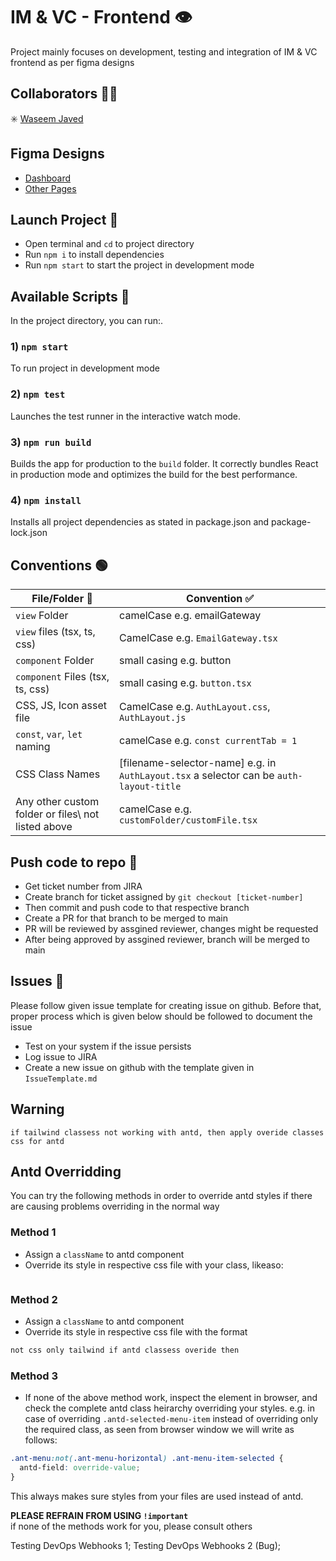 # IM & VC - Frontend :eye:

Project mainly focuses on development, testing and integration of IM & VC frontend as per figma designs

## Collaborators :technologist:

:eight_spoked_asterisk: [Waseem Javed](https://github.com/Waseem-javed)  

## Figma Designs

- [Dashboard](https://www.figma.com/design/LmX4ynOu5pN58NZjYz8DED/landing-Page?node-id=0-142&node-type=frame&t=SFVg9cUak6Zc2ORO-0)
- [Other Pages](https://www.figma.com/design/aD5DgjgcMu0iIMRFostnp1/Video?node-id=0-1&node-type=canvas&t=zQvTP7EXgfMc8CWV-0)

## Launch Project :rocket:

- Open terminal and `cd` to project directory
- Run `npm i` to install dependencies
- Run `npm start` to start the project in development mode

## Available Scripts :page_facing_up:

In the project directory, you can run:.

### 1) `npm start`

To run project in development mode

### 2) `npm test`

Launches the test runner in the interactive watch mode.

### 3) `npm run build`

Builds the app for production to the `build` folder.
It correctly bundles React in production mode and optimizes the build for the best performance.

### 4) `npm install`

Installs all project dependencies as stated in package.json and package-lock.json

## Conventions :green_circle:

| File/Folder :file_folder:                          | Convention :white_check_mark:                                                           |
| -------------------------------------------------- | --------------------------------------------------------------------------------------- |
| `view` Folder                                      | camelCase e.g. emailGateway                                                             |
| `view` files (tsx, ts, css)                        | CamelCase e.g. `EmailGateway.tsx`                                                       |
| `component` Folder                                 | small casing e.g. button                                                                |
| `component` Files (tsx, ts, css)                   | small casing e.g. `button.tsx`                                                          |
| CSS, JS, Icon asset file                           | CamelCase e.g. `AuthLayout.css`, `AuthLayout.js`                                        |
| `const`, `var`, `let` naming                       | camelCase e.g. `const currentTab = 1`                                                   |
| CSS Class Names                                    | [filename-selector-name] e.g. in `AuthLayout.tsx` a selector can be `auth-layout-title` |
| Any other custom folder or files\ not listed above | camelCase e.g. `customFolder/customFile.tsx`                                            |

## Push code to repo :muscle:

- Get ticket number from JIRA
- Create branch for ticket assigned by `git checkout [ticket-number]`
- Then commit and push code to that respective branch
- Create a PR for that branch to be merged to main
- PR will be reviewed by assgined reviewer, changes might be requested
- After being approved by assgined reviewer, branch will be merged to main

## Issues :bug:

Please follow given issue template for creating issue on github. Before that, proper process which is given below should be followed to document the issue

- Test on your system if the issue persists
- Log issue to JIRA
- Create a new issue on github with the template given in `IssueTemplate.md`

## Warning
`if tailwind classess not working with antd, then apply overide classes css for antd`

## Antd Overridding

You can try the following methods in order to override antd styles if there are causing problems overriding in the normal way

### Method 1


- Assign a `className` to antd component
- Override its style in respective css file with your class, likeaso:

```tailwind classes not css
```

### Method 2

- Assign a `className` to antd component
- Override its style in respective css file with the format

```css
not css only tailwind if antd classess overide then
```

### Method 3

- If none of the above method work, inspect the element in browser, and check the complete antd class heirarchy overriding your styles. e.g. in case of overriding `.antd-selected-menu-item` instead of overriding only the required class, as seen from browser window we will write as follows:

```css
.ant-menu:not(.ant-menu-horizontal) .ant-menu-item-selected {
  antd-field: override-value;
}
```

This always makes sure styles from your files are used instead of antd.

**PLEASE REFRAIN FROM USING `!important`**\
if none of the methods work for you, please consult others

Testing DevOps Webhooks 1;
Testing DevOps Webhooks 2 (Bug);
